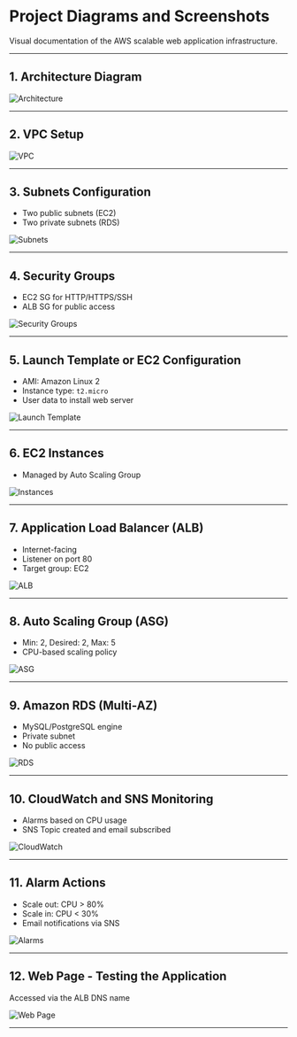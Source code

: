 # Project Diagrams and Screenshots

Visual documentation of the AWS scalable web application infrastructure.

---

## 1. Architecture Diagram

![Architecture](../images/Diagram.png)

---

## 2. VPC Setup

![VPC](../images/VPC.png)

---

## 3. Subnets Configuration

- Two public subnets (EC2)
- Two private subnets (RDS)

![Subnets](../images/Subnets.png)

---

## 4. Security Groups

- EC2 SG for HTTP/HTTPS/SSH
- ALB SG for public access

![Security Groups](../images/SecurityGroup.png)

---

## 5. Launch Template or EC2 Configuration

- AMI: Amazon Linux 2
- Instance type: `t2.micro`
- User data to install web server

![Launch Template](../images/LuanchTemplate.png)

---

## 6. EC2 Instances

- Managed by Auto Scaling Group

![Instances](../images/Instances.png)

---

## 7. Application Load Balancer (ALB)

- Internet-facing
- Listener on port 80
- Target group: EC2

![ALB](../images/LoadBalancer.png)

---

## 8. Auto Scaling Group (ASG)

- Min: 2, Desired: 2, Max: 5
- CPU-based scaling policy

![ASG](../images/AutoScaling.png)

---

## 9. Amazon RDS (Multi-AZ)

- MySQL/PostgreSQL engine
- Private subnet
- No public access

![RDS](../images/RDS-DB.png)

---

## 10. CloudWatch and SNS Monitoring

- Alarms based on CPU usage
- SNS Topic created and email subscribed

![CloudWatch](../images/Cloudwatch.png)

---

## 11. Alarm Actions

- Scale out: CPU > 80%
- Scale in: CPU < 30%
- Email notifications via SNS

![Alarms](../images/SNS.png)

---

## 12. Web Page - Testing the Application

Accessed via the ALB DNS name

![Web Page](../images/WebPage.png)

---
